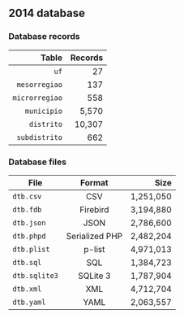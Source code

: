 ## 2014 database

### Database records

|          Table | Records |
| --------------:| -------:|
|           `uf` |      27 |
|  `mesorregiao` |     137 |
| `microrregiao` |     558 |
|    `municipio` |   5,570 |
|     `distrito` |  10,307 |
|  `subdistrito` |     662 |

### Database files

| File          | Format         |      Size |
| ------------- |:--------------:| ---------:|
| `dtb.csv`     | CSV            | 1,251,050 |
| `dtb.fdb`     | Firebird       | 3,194,880 |
| `dtb.json`    | JSON           | 2,786,600 |
| `dtb.phpd`    | Serialized PHP | 2,482,204 |
| `dtb.plist`   | p-list         | 4,971,013 |
| `dtb.sql`     | SQL            | 1,384,723 |
| `dtb.sqlite3` | SQLite 3       | 1,787,904 |
| `dtb.xml`     | XML            | 4,712,704 |
| `dtb.yaml`    | YAML           | 2,063,557 |
